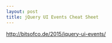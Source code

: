```yaml
---
layout: post
title: jQuery UI Events Cheat Sheet
---
```



http://bitsofco.de/2015/jquery-ui-events/
